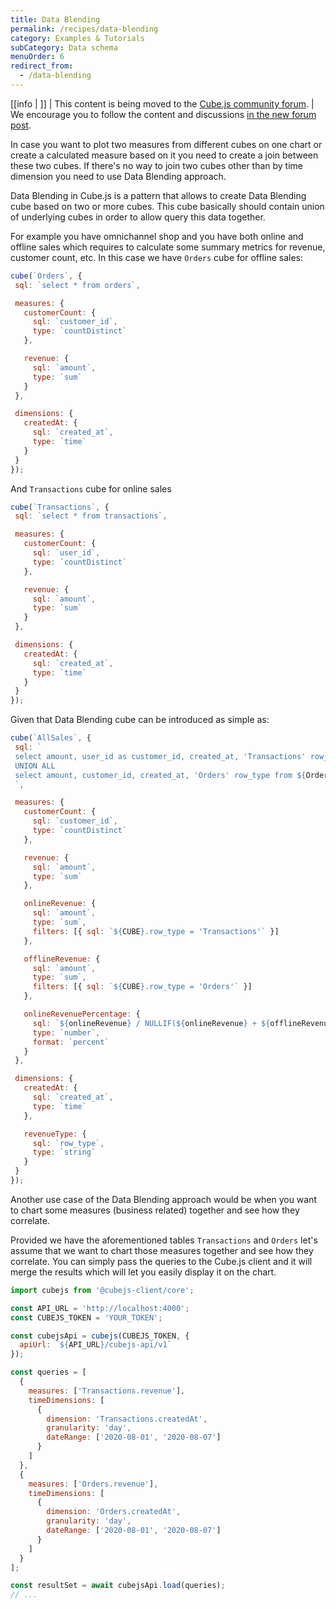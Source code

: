 ```yaml
---
title: Data Blending
permalink: /recipes/data-blending
category: Examples & Tutorials
subCategory: Data schema
menuOrder: 6
redirect_from:
  - /data-blending
---
```


<!-- prettier-ignore-start -->
[[info | ]]
| This content is being moved to the [Cube.js community forum](https://forum.cube.dev/). 
| We encourage you to follow the content and discussions [in the new forum post](https://forum.cube.dev/t/data-blending-cube/).
<!-- prettier-ignore-end -->
In case you want to plot two measures from different cubes on one chart or
create a calculated measure based on it you need to create a join between these two cubes.
If there's no way to join two cubes other than by time dimension you need to use Data Blending approach.

Data Blending in Cube.js is a pattern that allows to create Data Blending cube based on two or more cubes.
This cube basically should contain union of underlying cubes in order to allow query this data together.

For example you have omnichannel shop and you have both online and offline sales which requires to calculate some summary metrics for revenue, customer count, etc.
In this case we have `Orders` cube for offline sales:

```javascript
cube(`Orders`, {
 sql: `select * from orders`,

 measures: {
   customerCount: {
     sql: `customer_id`,
     type: `countDistinct`
   },

   revenue: {
     sql: `amount`,
     type: `sum`
   }
 },

 dimensions: {
   createdAt: {
     sql: `created_at`,
     type: `time`
   }
 }
});
```

And `Transactions` cube for online sales

```javascript
cube(`Transactions`, {
 sql: `select * from transactions`,

 measures: {
   customerCount: {
     sql: `user_id`,
     type: `countDistinct`
   },

   revenue: {
     sql: `amount`,
     type: `sum`
   }
 },

 dimensions: {
   createdAt: {
     sql: `created_at`,
     type: `time`
   }
 }
});
```

Given that Data Blending cube can be introduced as simple as:

```javascript
cube(`AllSales`, {
 sql: `
 select amount, user_id as customer_id, created_at, 'Transactions' row_type from ${Transactions.sql()}
 UNION ALL
 select amount, customer_id, created_at, 'Orders' row_type from ${Orders.sql()}
 `,

 measures: {
   customerCount: {
     sql: `customer_id`,
     type: `countDistinct`
   },

   revenue: {
     sql: `amount`,
     type: `sum`
   },

   onlineRevenue: {
     sql: `amount`,
     type: `sum`,
     filters: [{ sql: `${CUBE}.row_type = 'Transactions'` }]
   },

   offlineRevenue: {
     sql: `amount`,
     type: `sum`,
     filters: [{ sql: `${CUBE}.row_type = 'Orders'` }]
   },

   onlineRevenuePercentage: {
     sql: `${onlineRevenue} / NULLIF(${onlineRevenue} + ${offlineRevenue}, 0)`,
     type: `number`,
     format: `percent`
   }
 },

 dimensions: {
   createdAt: {
     sql: `created_at`,
     type: `time`
   },

   revenueType: {
     sql: `row_type`,
     type: `string`
   }
 }
});
```

Another use case of the Data Blending approach would be when you want to chart some measures (business related) together and see how they correlate.

Provided we have the aforementioned tables `Transactions` and `Orders` let's assume that we want to chart those measures together and see how they correlate. You can simply pass the queries to the Cube.js client and it will merge the results which will let you easily display it on the chart.

```js
import cubejs from '@cubejs-client/core';

const API_URL = 'http://localhost:4000';
const CUBEJS_TOKEN = 'YOUR_TOKEN';

const cubejsApi = cubejs(CUBEJS_TOKEN, {
  apiUrl: `${API_URL}/cubejs-api/v1`
});

const queries = [
  {
    measures: ['Transactions.revenue'],
    timeDimensions: [
      {
        dimension: 'Transactions.createdAt',
        granularity: 'day',
        dateRange: ['2020-08-01', '2020-08-07']
      }
    ]
  },
  {
    measures: ['Orders.revenue'],
    timeDimensions: [
      {
        dimension: 'Orders.createdAt',
        granularity: 'day',
        dateRange: ['2020-08-01', '2020-08-07']
      }
    ]
  }
];

const resultSet = await cubejsApi.load(queries);
// ...
```
